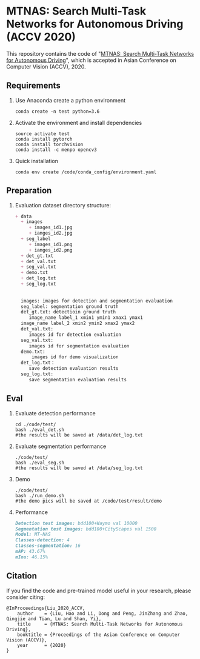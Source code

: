 # MTNAS: Search Multi-Task Networks for Autonomous Driving (ACCV 2020)

This repository contains the code of "[MTNAS: Search Multi-Task Networks for Autonomous Driving](https://openaccess.thecvf.com/content/ACCV2020/papers/Liu_MTNAS_Search_Multi-Task_Networks_for_Autonomous_Driving_ACCV_2020_paper.pdf)", which is accepted in Asian Conference on Computer Vision (ACCV), 2020.

## Requirements

1. Use Anaconda create a python  environment

   ```shell
   conda create -n test python=3.6
   ```

2. Activate the environment and install dependencies

   ```shell
   source activate test
   conda install pytorch
   conda install torchvision
   conda install -c menpo opencv3
   ```

3. Quick installation 

   ```shell
   conda env create /code/conda_config/environment.yaml
   ```

## Preparation

1. Evaluation dataset directory structure:

   ```markdown
   + data
     + images
        + images_id1.jpg
        + iamges_id2.jpg
     + seg_label
        + images_id1.png
        + iamges_id2.png
     + det_gt.txt
     + det_val.txt
     + seg_val.txt
     + demo.txt
     + det_log.txt
     + seg_log.txt
     
     
     images: images for detection and segmentation evaluation
     seg_label: segmentation ground truth
     det_gt.txt: detectioin ground truth
        image_name label_1 xmin1 ymin1 xmax1 ymax1
     image_name label_2 xmin2 ymin2 xmax2 ymax2
     det_val.txt:
        images id for detection evaluation
     seg_val.txt:
        images id for segmentation evaluation
     demo.txt:
     	 images id for demo visualization
     det_log.txt：
        save detection evaluation results
     seg_log.txt:
        save segmentation evaluation results
   ```

## Eval

1. Evaluate detection performance

   ```shell
   cd ./code/test/
   bash ./eval_det.sh
   #the results will be saved at /data/det_log.txt
   ```

2. Evaluate segmentation performance

   ```shell
   ./code/test/
   bash ./eval_seg.sh
   #the results will be saved at /data/seg_log.txt
   ```

3. Demo

   ```shell
   ./code/test/
   bash ./run_demo.sh
   #the demo pics will be saved at /code/test/result/demo
   ```

4. Performance

   ```markdown
   Detection test images: bdd100+Waymo val 10000
   Segmentation test images: bdd100+CityScapes val 1500
   Model: MT-NAS
   Classes-detection: 4
   Classes-segmentation: 16
   mAP: 43.67% 
   mIou: 46.15%
   ```

## Citation

If you find the code and pre-trained model useful in your research, please consider citing:
```
@InProceedings{Liu_2020_ACCV,
    author    = {Liu, Hao and Li, Dong and Peng, JinZhang and Zhao, Qingjie and Tian, Lu and Shan, Yi},
    title     = {MTNAS: Search Multi-Task Networks for Autonomous Driving},
    booktitle = {Proceedings of the Asian Conference on Computer Vision (ACCV)},
    year      = {2020}
}
```

